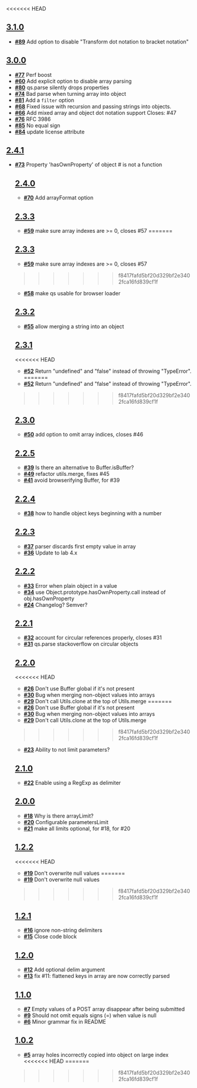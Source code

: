 
<<<<<<< HEAD
## [**3.1.0**](https://github.com/hapijs/qs/issues?milestone=24&state=open)
- [**#89**](https://github.com/hapijs/qs/issues/89) Add option to disable "Transform dot notation to bracket notation"

## [**3.0.0**](https://github.com/hapijs/qs/issues?milestone=23&state=closed)
- [**#77**](https://github.com/hapijs/qs/issues/77) Perf boost
- [**#60**](https://github.com/hapijs/qs/issues/60) Add explicit option to disable array parsing
- [**#80**](https://github.com/hapijs/qs/issues/80) qs.parse silently drops properties
- [**#74**](https://github.com/hapijs/qs/issues/74) Bad parse when turning array into object
- [**#81**](https://github.com/hapijs/qs/issues/81) Add a `filter` option
- [**#68**](https://github.com/hapijs/qs/issues/68) Fixed issue with recursion and passing strings into objects.
- [**#66**](https://github.com/hapijs/qs/issues/66) Add mixed array and object dot notation support Closes: #47
- [**#76**](https://github.com/hapijs/qs/issues/76) RFC 3986
- [**#85**](https://github.com/hapijs/qs/issues/85) No equal sign
- [**#84**](https://github.com/hapijs/qs/issues/84) update license attribute

## [**2.4.1**](https://github.com/hapijs/qs/issues?milestone=20&state=closed)
- [**#73**](https://github.com/hapijs/qs/issues/73) Property 'hasOwnProperty' of object #<Object> is not a function

## [**2.4.0**](https://github.com/hapijs/qs/issues?milestone=19&state=closed)
- [**#70**](https://github.com/hapijs/qs/issues/70) Add arrayFormat option

## [**2.3.3**](https://github.com/hapijs/qs/issues?milestone=18&state=closed)
- [**#59**](https://github.com/hapijs/qs/issues/59) make sure array indexes are >= 0, closes #57
=======
## [**2.3.3**](https://github.com/hapijs/qs/issues?milestone=18&state=open)
- [**#59**](https://github.com/hapijs/qs/issues/59) make sure array indexes are &gt;= 0, closes #57
>>>>>>> f8417fafd5bf20d329bf2e3402fca16fd839cf1f
- [**#58**](https://github.com/hapijs/qs/issues/58) make qs usable for browser loader

## [**2.3.2**](https://github.com/hapijs/qs/issues?milestone=17&state=closed)
- [**#55**](https://github.com/hapijs/qs/issues/55) allow merging a string into an object

## [**2.3.1**](https://github.com/hapijs/qs/issues?milestone=16&state=closed)
<<<<<<< HEAD
- [**#52**](https://github.com/hapijs/qs/issues/52) Return "undefined" and "false" instead of throwing "TypeError".
=======
- [**#52**](https://github.com/hapijs/qs/issues/52) Return &quot;undefined&quot; and &quot;false&quot; instead of throwing &quot;TypeError&quot;.
>>>>>>> f8417fafd5bf20d329bf2e3402fca16fd839cf1f

## [**2.3.0**](https://github.com/hapijs/qs/issues?milestone=15&state=closed)
- [**#50**](https://github.com/hapijs/qs/issues/50) add option to omit array indices, closes #46

## [**2.2.5**](https://github.com/hapijs/qs/issues?milestone=14&state=closed)
- [**#39**](https://github.com/hapijs/qs/issues/39) Is there an alternative to Buffer.isBuffer?
- [**#49**](https://github.com/hapijs/qs/issues/49) refactor utils.merge, fixes #45
- [**#41**](https://github.com/hapijs/qs/issues/41) avoid browserifying Buffer, for #39

## [**2.2.4**](https://github.com/hapijs/qs/issues?milestone=13&state=closed)
- [**#38**](https://github.com/hapijs/qs/issues/38) how to handle object keys beginning with a number

## [**2.2.3**](https://github.com/hapijs/qs/issues?milestone=12&state=closed)
- [**#37**](https://github.com/hapijs/qs/issues/37) parser discards first empty value in array
- [**#36**](https://github.com/hapijs/qs/issues/36) Update to lab 4.x

## [**2.2.2**](https://github.com/hapijs/qs/issues?milestone=11&state=closed)
- [**#33**](https://github.com/hapijs/qs/issues/33) Error when plain object in a value
- [**#34**](https://github.com/hapijs/qs/issues/34) use Object.prototype.hasOwnProperty.call instead of obj.hasOwnProperty
- [**#24**](https://github.com/hapijs/qs/issues/24) Changelog? Semver?

## [**2.2.1**](https://github.com/hapijs/qs/issues?milestone=10&state=closed)
- [**#32**](https://github.com/hapijs/qs/issues/32) account for circular references properly, closes #31
- [**#31**](https://github.com/hapijs/qs/issues/31) qs.parse stackoverflow on circular objects

## [**2.2.0**](https://github.com/hapijs/qs/issues?milestone=9&state=closed)
<<<<<<< HEAD
- [**#26**](https://github.com/hapijs/qs/issues/26) Don't use Buffer global if it's not present
- [**#30**](https://github.com/hapijs/qs/issues/30) Bug when merging non-object values into arrays
- [**#29**](https://github.com/hapijs/qs/issues/29) Don't call Utils.clone at the top of Utils.merge
=======
- [**#26**](https://github.com/hapijs/qs/issues/26) Don&#39;t use Buffer global if it&#39;s not present
- [**#30**](https://github.com/hapijs/qs/issues/30) Bug when merging non-object values into arrays
- [**#29**](https://github.com/hapijs/qs/issues/29) Don&#39;t call Utils.clone at the top of Utils.merge
>>>>>>> f8417fafd5bf20d329bf2e3402fca16fd839cf1f
- [**#23**](https://github.com/hapijs/qs/issues/23) Ability to not limit parameters?

## [**2.1.0**](https://github.com/hapijs/qs/issues?milestone=8&state=closed)
- [**#22**](https://github.com/hapijs/qs/issues/22) Enable using a RegExp as delimiter

## [**2.0.0**](https://github.com/hapijs/qs/issues?milestone=7&state=closed)
- [**#18**](https://github.com/hapijs/qs/issues/18) Why is there arrayLimit?
- [**#20**](https://github.com/hapijs/qs/issues/20) Configurable parametersLimit
- [**#21**](https://github.com/hapijs/qs/issues/21) make all limits optional, for #18, for #20

## [**1.2.2**](https://github.com/hapijs/qs/issues?milestone=6&state=closed)
<<<<<<< HEAD
- [**#19**](https://github.com/hapijs/qs/issues/19) Don't overwrite null values
=======
- [**#19**](https://github.com/hapijs/qs/issues/19) Don&#39;t overwrite null values
>>>>>>> f8417fafd5bf20d329bf2e3402fca16fd839cf1f

## [**1.2.1**](https://github.com/hapijs/qs/issues?milestone=5&state=closed)
- [**#16**](https://github.com/hapijs/qs/issues/16) ignore non-string delimiters
- [**#15**](https://github.com/hapijs/qs/issues/15) Close code block

## [**1.2.0**](https://github.com/hapijs/qs/issues?milestone=4&state=closed)
- [**#12**](https://github.com/hapijs/qs/issues/12) Add optional delim argument
- [**#13**](https://github.com/hapijs/qs/issues/13) fix #11: flattened keys in array are now correctly parsed

## [**1.1.0**](https://github.com/hapijs/qs/issues?milestone=3&state=closed)
- [**#7**](https://github.com/hapijs/qs/issues/7) Empty values of a POST array disappear after being submitted
- [**#9**](https://github.com/hapijs/qs/issues/9) Should not omit equals signs (=) when value is null
- [**#6**](https://github.com/hapijs/qs/issues/6) Minor grammar fix in README

## [**1.0.2**](https://github.com/hapijs/qs/issues?milestone=2&state=closed)
- [**#5**](https://github.com/hapijs/qs/issues/5) array holes incorrectly copied into object on large index
<<<<<<< HEAD
=======

>>>>>>> f8417fafd5bf20d329bf2e3402fca16fd839cf1f
